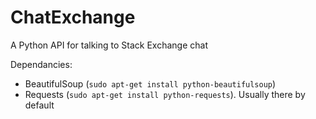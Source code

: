 ChatExchange
============

A Python API for talking to Stack Exchange chat


Dependancies:

 - BeautifulSoup (`sudo apt-get install python-beautifulsoup`)
 - Requests (`sudo apt-get install python-requests`). Usually there by default
